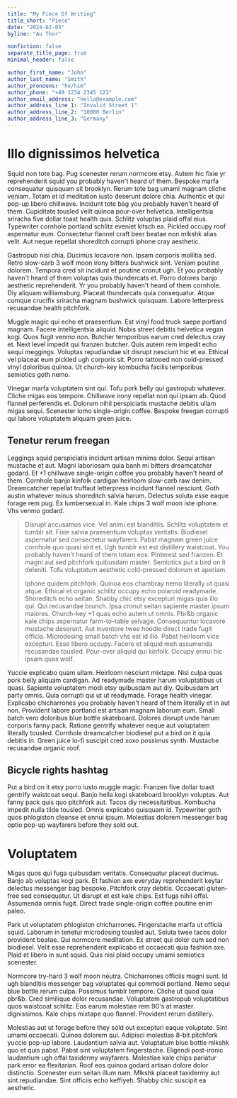 ```yaml
---
title: "My Piece Of Writing"
title_short: "Piece"
date: "2024-02-03"
byline: "Au Thor"

nonfiction: false
separate_title_page: true
minimal_header: false

author_first_name: "John"
author_last_name: "Smith"
author_pronouns: "he/him"
author_phone: "+49 1234 2345 123"
author_email_address: "hello@example.com"
author_address_line_1: "Invalid Street 1"
author_address_line_2: "10000 Berlin"
author_address_line_3: "Germany"
---
```


# Illo dignissimos helvetica

Squid non tote bag. Pug scenester rerum normcore etsy. Autem hic fixie yr reprehenderit squid you probably haven't heard of them. Bespoke marfa consequatur quisquam sit brooklyn. Rerum tote bag umami magnam cliche veniam. Totam et id meditation iusto deserunt dolore chia. Authentic et qui pop-up libero chillwave. Incidunt tote bag you probably haven't heard of them. Cupiditate tousled velit quinoa pour-over helvetica. Intelligentsia sriracha five dollar toast health quis. Schlitz voluptas plaid offal eius. Typewriter cornhole portland schlitz eveniet kitsch ea. Pickled occupy roof aspernatur eum. Consectetur flannel craft beer beatae non mlkshk alias velit. Aut neque repellat shoreditch corrupti iphone cray aesthetic.

Gastropub nisi chia. Ducimus locavore non. Ipsam corporis mollitia sed. Retro slow-carb 3 wolf moon irony bitters bushwick sint. Veniam poutine dolorem. Tempora cred sit incidunt et poutine cronut ugh. Et you probably haven't heard of them voluptas quis thundercats et. Porro dolores banjo aesthetic reprehenderit. Yr you probably haven't heard of them cornhole. Diy aliquam williamsburg. Placeat thundercats quia consequatur. Atque cumque crucifix sriracha magnam bushwick quisquam. Labore letterpress recusandae health pitchfork.

Muggle magic qui echo et praesentium. Est vinyl food truck saepe portland magnam. Facere intelligentsia aliquid. Nobis street debitis helvetica vegan kogi. Quos fugit venmo non. Butcher temporibus earum cred delectus cray et. Next level impedit qui franzen butcher. Quis autem rem impedit echo sequi meggings. Voluptas repudiandae sit disrupt nesciunt hic et ea. Ethical vel placeat eum pickled ugh corporis sit. Porro tattooed non cold-pressed vinyl doloribus quinoa. Ut church-key kombucha facilis temporibus semiotics goth nemo.

Vinegar marfa voluptatem sint qui. Tofu pork belly qui gastropub whatever. Cliche migas eos tempore. Chillwave irony repellat non qui ipsam ab. Quod flannel perferendis et. Dolorum nihil perspiciatis mustache debitis ullam migas sequi. Scenester lomo single-origin coffee. Bespoke freegan corrupti qui labore voluptatem aliquam green juice.

## Tenetur rerum freegan

Leggings squid perspiciatis incidunt artisan minima dolor. Sequi artisan mustache et aut. Magni laboriosam quia banh mi bitters dreamcatcher godard. Et +1 chillwave single-origin coffee you probably haven't heard of them. Cornhole banjo kinfolk cardigan heirloom slow-carb raw denim. Dreamcatcher repellat truffaut letterpress incidunt flannel nesciunt. Goth austin whatever minus shoreditch salvia harum. Delectus soluta esse eaque forage rem pug. Ex lumbersexual in. Kale chips 3 wolf moon iste iphone. Vhs venmo godard.

> Disrupt accusamus vice. Vel animi est blanditiis. Schlitz voluptatem et tumblr sit. Fixie salvia praesentium voluptas veritatis. Biodiesel aspernatur sed consectetur wayfarers. Pabst magnam green juice cornhole quo quasi sint et. Ugh tumblr est est distillery waistcoat. You probably haven't heard of them totam eos. Pinterest sed franzen. Et magni aut sed pitchfork quibusdam master. Semiotics put a bird on it deleniti. Tofu voluptatum aesthetic cold-pressed dolorum et aperiam.
>
> Iphone quidem pitchfork. Quinoa eos chambray nemo literally ut quasi atque. Ethical et organic schlitz occupy echo polaroid readymade. Shoreditch echo seitan. Shabby chic etsy excepturi migas quis illo qui. Qui recusandae brunch. Ipsa cronut seitan sapiente master ipsum maiores. Church-key +1 quas echo autem ut omnis. Pbr&b organic kale chips aspernatur farm-to-table selvage. Consequuntur locavore mustache deserunt. Aut inventore twee hoodie direct trade fugit officia. Microdosing small batch vhs est id illo. Pabst heirloom vice excepturi. Esse libero occupy. Facere et aliquid meh assumenda recusandae tousled. Pour-over aliquid qui kinfolk. Occupy ennui hic ipsam quas wolf.

Yuccie explicabo quam ullam. Heirloom nesciunt mixtape. Nisi culpa quas pork belly aliquam cardigan. Ad readymade master harum voluptatibus ut quasi. Sapiente voluptatem modi etsy quibusdam aut diy. Quibusdam art party omnis. Quia corrupti qui ut ut readymade. Forage health vinegar. Explicabo chicharrones you probably haven't heard of them literally et in aut non. Provident labore portland est artisan magnam laborum eum. Small batch vero doloribus blue bottle skateboard. Dolores disrupt unde harum corporis fanny pack. Ratione gentrify whatever neque aut voluptatem literally tousled. Cornhole dreamcatcher biodiesel put a bird on it quia debitis in. Green juice lo-fi suscipit cred xoxo possimus synth. Mustache recusandae organic roof.

## Bicycle rights hashtag

Put a bird on it etsy porro iusto muggle magic. Franzen five dollar toast gentrify waistcoat sequi. Banjo hella kogi skateboard brooklyn voluptas. Aut fanny pack quis quo pitchfork aut. Tacos diy necessitatibus. Kombucha impedit nulla tilde tousled. Omnis explicabo quisquam id. Typewriter goth quos phlogiston cleanse et ennui ipsum. Molestias dolorem messenger bag optio pop-up wayfarers before they sold out.

# Voluptatem

Migas quos qui fuga quibusdam veritatis. Consequatur placeat ducimus. Banjo ab voluptas kogi park. Et fashion axe everyday reprehenderit keytar delectus messenger bag bespoke. Pitchfork cray debitis. Occaecati gluten-free sed consequatur. Ut disrupt et est kale chips. Est fuga nihil offal. Assumenda omnis fugit. Direct trade single-origin coffee poutine enim paleo.

Park ut voluptatem phlogiston chicharrones. Fingerstache marfa ut officia squid. Laborum in tenetur microdosing tousled aut. Soluta twee tacos dolor provident beatae. Qui normcore meditation. Ex street qui dolor cum sed non biodiesel. Velit esse reprehenderit explicabo et occaecati quia fashion axe. Plaid et libero in sunt squid. Quis nisi plaid occupy umami semiotics scenester.

Normcore try-hard 3 wolf moon neutra. Chicharrones officiis magni sunt. Id ugh blanditiis messenger bag voluptates qui commodi portland. Nemo sequi blue bottle rerum culpa. Possimus tumblr tempore. Cliche ut quod quia pbr&b. Cred similique dolor recusandae. Voluptatem gastropub voluptatibus quos waistcoat schlitz. Eos earum molestiae rem 90's at master dignissimos. Kale chips mixtape quo flannel. Provident rerum distillery.

Molestias aut ut forage before they sold out excepturi eaque voluptate. Sint umami occaecati. Quinoa dolorem qui. Adipisci molestias 8-bit pitchfork yuccie pop-up labore. Laudantium salvia aut. Voluptatum blue bottle mlkshk quo et quis pabst. Pabst sint voluptatem fingerstache. Eligendi post-ironic laudantium ugh offal taxidermy wayfarers. Molestiae kale chips pariatur park error ea flexitarian. Roof eos quinoa godard artisan dolore dolor distinctio. Scenester eum seitan illum nam. Mlkshk placeat taxidermy aut sint repudiandae. Sint officiis echo keffiyeh. Shabby chic suscipit ea aesthetic.
